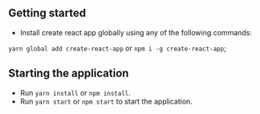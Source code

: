 ## Getting started

* Install create react app globally using any of the following commands:

`yarn global add create-react-app` or `npm i -g create-react-app`;

## Starting the application

* Run `yarn install` or `npm install`.
* Run `yarn start` or `npm start` to start the application.

